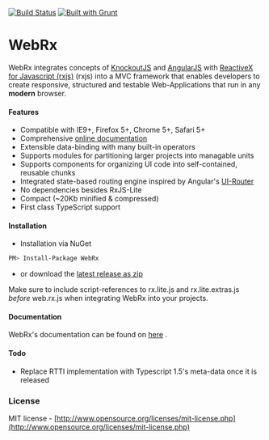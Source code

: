[![Build Status](https://travis-ci.org/oliverw/WebRx.png)](https://travis-ci.org/oliverw/WebRx)
[![Built with Grunt](https://cdn.gruntjs.com/builtwith.png)](http://gruntjs.com/)


# WebRx

WebRx integrates concepts of [KnockoutJS](http://knockoutjs.com/) and [AngularJS](https://angularjs.org/) with [ReactiveX for Javascript (rxjs)](http://reactivex.io) (rxjs) into a MVC framework that enables developers to create responsive, structured and testable Web-Applications that run in any **modern** browser.

#### Features

- Compatible with IE9+, Firefox 5+, Chrome 5+, Safari 5+
- Comprehensive [online documentation](http://webrxjs.org/docs)
- Extensible data-binding with many built-in operators
- Supports modules for partitioning larger projects into managable units
- Supports components for organizing UI code into self-contained, reusable chunks
- Integrated state-based routing engine inspired by Angular's [UI-Router](https://github.com/angular-ui/ui-router)
- No dependencies besides RxJS-Lite
- Compact (~20Kb minified & compressed)
- First class TypeScript support

#### Installation

- Installation via NuGet
```bash
PM> Install-Package WebRx
```
- or download the [latest release as zip](http://webrxjs.org/downloads/web.rx.zip)

Make sure to include script-references to rx.lite.js and rx.lite.extras.js *before* web.rx.js when integrating WebRx into your projects.

#### Documentation

WebRx's documentation can be found on [here](http://webrxjs.org/docs)
.
#### Todo

- Replace RTTI implementation with Typescript 1.5's meta-data once it is released

### License

MIT license - [http://www.opensource.org/licenses/mit-license.php](http://www.opensource.org/licenses/mit-license.php)
